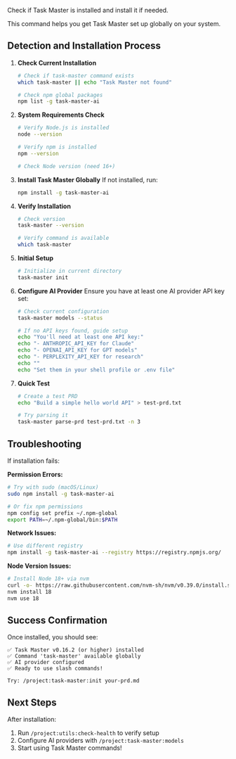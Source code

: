 Check if Task Master is installed and install it if needed.

This command helps you get Task Master set up globally on your system.

## Detection and Installation Process

1. **Check Current Installation**

   ```bash
   # Check if task-master command exists
   which task-master || echo "Task Master not found"

   # Check npm global packages
   npm list -g task-master-ai
   ```

1. **System Requirements Check**

   ```bash
   # Verify Node.js is installed
   node --version

   # Verify npm is installed
   npm --version

   # Check Node version (need 16+)
   ```

1. **Install Task Master Globally**
   If not installed, run:

   ```bash
   npm install -g task-master-ai
   ```

1. **Verify Installation**

   ```bash
   # Check version
   task-master --version

   # Verify command is available
   which task-master
   ```

1. **Initial Setup**

   ```bash
   # Initialize in current directory
   task-master init
   ```

1. **Configure AI Provider**
   Ensure you have at least one AI provider API key set:

   ```bash
   # Check current configuration
   task-master models --status

   # If no API keys found, guide setup
   echo "You'll need at least one API key:"
   echo "- ANTHROPIC_API_KEY for Claude"
   echo "- OPENAI_API_KEY for GPT models"
   echo "- PERPLEXITY_API_KEY for research"
   echo ""
   echo "Set them in your shell profile or .env file"
   ```

1. **Quick Test**

   ```bash
   # Create a test PRD
   echo "Build a simple hello world API" > test-prd.txt

   # Try parsing it
   task-master parse-prd test-prd.txt -n 3
   ```

## Troubleshooting

If installation fails:

**Permission Errors:**

```bash
# Try with sudo (macOS/Linux)
sudo npm install -g task-master-ai

# Or fix npm permissions
npm config set prefix ~/.npm-global
export PATH=~/.npm-global/bin:$PATH
```

**Network Issues:**

```bash
# Use different registry
npm install -g task-master-ai --registry https://registry.npmjs.org/
```

**Node Version Issues:**

```bash
# Install Node 18+ via nvm
curl -o- https://raw.githubusercontent.com/nvm-sh/nvm/v0.39.0/install.sh | bash
nvm install 18
nvm use 18
```

## Success Confirmation

Once installed, you should see:

```
✅ Task Master v0.16.2 (or higher) installed
✅ Command 'task-master' available globally
✅ AI provider configured
✅ Ready to use slash commands!

Try: /project:task-master:init your-prd.md
```

## Next Steps

After installation:

1. Run `/project:utils:check-health` to verify setup
1. Configure AI providers with `/project:task-master:models`
1. Start using Task Master commands!
